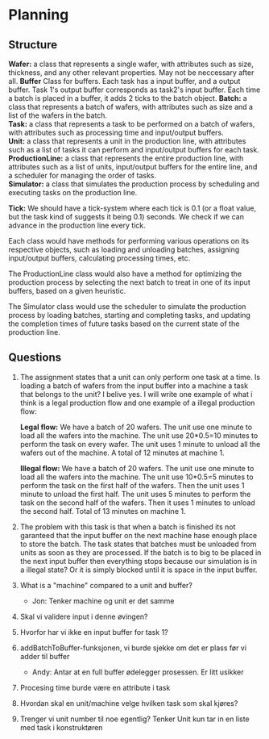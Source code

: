 # Planning
## Structure
**Wafer:** a class that represents a single wafer, with attributes such as size, thickness, and any other relevant properties. May not be neccessary after all.
**Buffer** Class for buffers. Each task has a input buffer, and a output buffer. Task 1's output buffer corresponds as task2's input buffer. Each time a batch is placed in a buffer, it adds 2 ticks to the batch object.
**Batch:** a class that represents a batch of wafers, with attributes such as size and a list of the wafers in the batch.  
**Task:** a class that represents a task to be performed on a batch of wafers, with attributes such as processing time and input/output buffers.  
**Unit:** a class that represents a unit in the production line, with attributes such as a list of tasks it can perform and input/output buffers for each task.  
**ProductionLine:** a class that represents the entire production line, with attributes such as a list of units, input/output buffers for the entire line, and a scheduler for managing the order of tasks.  
**Simulator:** a class that simulates the production process by scheduling and executing tasks on the production line.

**Tick:** We should have a tick-system where each tick is 0.1 (or a float value, but the task kind of suggests it being 0.1) seconds. We check if we can advance in the production line every tick.

Each class would have methods for performing various operations on its respective objects, such as loading and unloading batches, assigning input/output buffers, calculating processing times, etc.

The ProductionLine class would also have a method for optimizing the production process by selecting the next batch to treat in one of its input buffers, based on a given heuristic.

The Simulator class would use the scheduler to simulate the production process by loading batches, starting and completing tasks, and updating the completion times of future tasks based on the current state of the production line.

## Questions
1. The assignment states that a unit can only perform one task at a time. Is loading a batch of wafers from the input buffer into a machine a task that belongs to the unit? I belive yes. I will write one example of what i think is a legal production flow and one example of a illegal production flow:

    **Legal flow:** We have a batch of 20 wafers. The unit use one minute to load all the wafers into the machine. The unit use 20*0.5=10 minutes to perform the task on every wafer. The unit uses 1 minute to unload all the wafers out of the machine. A total of 12 minutes at machine 1. 

    **Illegal flow:** We have a batch of 20 wafers. The unit use one minute to load all the wafers into the machine. The unit use 10*0.5=5 minutes to perform the task on the first half of the wafers. Then the unit uses 1 minute to unload the first half. The unit uses 5 minutes to perform the task on the second half of the wafers. Then it uses 1 minutes to unload the second half. Total of 13 minutes on machine 1.

2. The problem with this task is that when a batch is finished its not garanteed that the input buffer on the next machine hase enough place to store the batch. The task states that batches must be unloaded from units as soon as they are processed. If the batch is to big to be placed in the next input buffer then everything stops because our simulation is in a illegal state? Or it is simply blocked until it is space in the input buffer.
3. What is a "machine" compared to a unit and buffer?
    - Jon: Tenker machine og unit er det samme
4. Skal vi validere input i denne øvingen?
5. Hvorfor har vi ikke en input buffer for task 1?
6. addBatchToBuffer-funksjonen, vi burde sjekke om det er plass før vi adder til buffer
    - Andy: Antar at en full buffer ødelegger prosessen. Er litt usikker
8. Procesing time burde være en attribute i task
9. Hvordan skal en unit/machine velge hvilken task som skal kjøres?
10. Trenger vi unit number til noe egentlig? Tenker Unit kun tar in en liste med task i konstruktøren
